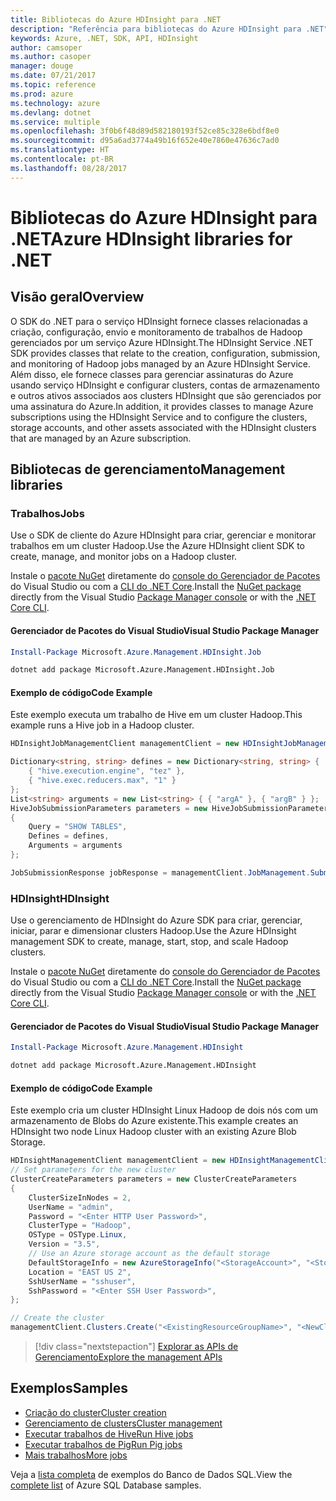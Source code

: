 ```yaml
---
title: Bibliotecas do Azure HDInsight para .NET
description: "Referência para bibliotecas do Azure HDInsight para .NET"
keywords: Azure, .NET, SDK, API, HDInsight
author: camsoper
ms.author: casoper
manager: douge
ms.date: 07/21/2017
ms.topic: reference
ms.prod: azure
ms.technology: azure
ms.devlang: dotnet
ms.service: multiple
ms.openlocfilehash: 3f0b6f48d89d582180193f52ce85c328e6bdf8e0
ms.sourcegitcommit: d95a6ad3774a49b16f652e40e7860e47636c7ad0
ms.translationtype: HT
ms.contentlocale: pt-BR
ms.lasthandoff: 08/28/2017
---
```

# <a name="azure-hdinsight-libraries-for-net"></a><span data-ttu-id="f3341-104">Bibliotecas do Azure HDInsight para .NET</span><span class="sxs-lookup"><span data-stu-id="f3341-104">Azure HDInsight libraries for .NET</span></span>

## <a name="overview"></a><span data-ttu-id="f3341-105">Visão geral</span><span class="sxs-lookup"><span data-stu-id="f3341-105">Overview</span></span>

<span data-ttu-id="f3341-106">O SDK do .NET para o serviço HDInsight fornece classes relacionadas a criação, configuração, envio e monitoramento de trabalhos de Hadoop gerenciados por um serviço Azure HDInsight.</span><span class="sxs-lookup"><span data-stu-id="f3341-106">The HDInsight Service .NET SDK provides classes that relate to the creation, configuration, submission, and monitoring of Hadoop jobs managed by an Azure HDInsight Service.</span></span> <span data-ttu-id="f3341-107">Além disso, ele fornece classes para gerenciar assinaturas do Azure usando serviço HDInsight e configurar clusters, contas de armazenamento e outros ativos associados aos clusters HDInsight que são gerenciados por uma assinatura do Azure.</span><span class="sxs-lookup"><span data-stu-id="f3341-107">In addition, it provides classes to manage Azure subscriptions using the HDInsight Service and to configure the clusters, storage accounts, and other assets associated with the HDInsight clusters that are managed by an Azure subscription.</span></span>

## <a name="management-libraries"></a><span data-ttu-id="f3341-108">Bibliotecas de gerenciamento</span><span class="sxs-lookup"><span data-stu-id="f3341-108">Management libraries</span></span>

### <a name="jobs"></a><span data-ttu-id="f3341-109">Trabalhos</span><span class="sxs-lookup"><span data-stu-id="f3341-109">Jobs</span></span>

<span data-ttu-id="f3341-110">Use o SDK de cliente do Azure HDInsight para criar, gerenciar e monitorar trabalhos em um cluster Hadoop.</span><span class="sxs-lookup"><span data-stu-id="f3341-110">Use the Azure HDInsight client SDK to create, manage, and monitor jobs on a Hadoop cluster.</span></span> 

<span data-ttu-id="f3341-111">Instale o [pacote NuGet](https://www.nuget.org/packages/Microsoft.Azure.Management.HDInsight.Job) diretamente do [console do Gerenciador de Pacotes][PackageManager] do Visual Studio ou com a [CLI do .NET Core][DotNetCLI].</span><span class="sxs-lookup"><span data-stu-id="f3341-111">Install the [NuGet package](https://www.nuget.org/packages/Microsoft.Azure.Management.HDInsight.Job) directly from the Visual Studio [Package Manager console][PackageManager] or with the [.NET Core CLI][DotNetCLI].</span></span>

#### <a name="visual-studio-package-manager"></a><span data-ttu-id="f3341-112">Gerenciador de Pacotes do Visual Studio</span><span class="sxs-lookup"><span data-stu-id="f3341-112">Visual Studio Package Manager</span></span>

```powershell
Install-Package Microsoft.Azure.Management.HDInsight.Job
```

```bash
dotnet add package Microsoft.Azure.Management.HDInsight.Job
```

#### <a name="code-example"></a><span data-ttu-id="f3341-113">Exemplo de código</span><span class="sxs-lookup"><span data-stu-id="f3341-113">Code Example</span></span>

<span data-ttu-id="f3341-114">Este exemplo executa um trabalho de Hive em um cluster Hadoop.</span><span class="sxs-lookup"><span data-stu-id="f3341-114">This example runs a Hive job in a Hadoop cluster.</span></span>

```csharp
HDInsightJobManagementClient managementClient = new HDInsightJobManagementClient(clusterUri, credentials);

Dictionary<string, string> defines = new Dictionary<string, string> {
    { "hive.execution.engine", "tez" },
    { "hive.exec.reducers.max", "1" }
};
List<string> arguments = new List<string> { { "argA" }, { "argB" } };
HiveJobSubmissionParameters parameters = new HiveJobSubmissionParameters
{
    Query = "SHOW TABLES",
    Defines = defines,
    Arguments = arguments
};

JobSubmissionResponse jobResponse = managementClient.JobManagement.SubmitHiveJob(parameters);
```

### <a name="hdinsight"></a><span data-ttu-id="f3341-115">HDInsight</span><span class="sxs-lookup"><span data-stu-id="f3341-115">HDInsight</span></span>

<span data-ttu-id="f3341-116">Use o gerenciamento de HDInsight do Azure SDK para criar, gerenciar, iniciar, parar e dimensionar clusters Hadoop.</span><span class="sxs-lookup"><span data-stu-id="f3341-116">Use the Azure HDInsight management SDK to create, manage, start, stop, and scale Hadoop clusters.</span></span>

<span data-ttu-id="f3341-117">Instale o [pacote NuGet](https://www.nuget.org/packages/Microsoft.Azure.Management.HDInsight) diretamente do [console do Gerenciador de Pacotes][PackageManager] do Visual Studio ou com a [CLI do .NET Core][DotNetCLI].</span><span class="sxs-lookup"><span data-stu-id="f3341-117">Install the [NuGet package](https://www.nuget.org/packages/Microsoft.Azure.Management.HDInsight) directly from the Visual Studio [Package Manager console][PackageManager] or with the [.NET Core CLI][DotNetCLI].</span></span>

#### <a name="visual-studio-package-manager"></a><span data-ttu-id="f3341-118">Gerenciador de Pacotes do Visual Studio</span><span class="sxs-lookup"><span data-stu-id="f3341-118">Visual Studio Package Manager</span></span>

```powershell
Install-Package Microsoft.Azure.Management.HDInsight
```

```bash
dotnet add package Microsoft.Azure.Management.HDInsight
```

#### <a name="code-example"></a><span data-ttu-id="f3341-119">Exemplo de código</span><span class="sxs-lookup"><span data-stu-id="f3341-119">Code Example</span></span>

<span data-ttu-id="f3341-120">Este exemplo cria um cluster HDInsight Linux Hadoop de dois nós com um armazenamento de Blobs do Azure existente.</span><span class="sxs-lookup"><span data-stu-id="f3341-120">This example creates an HDInsight two node Linux Hadoop cluster with an existing Azure Blob Storage.</span></span>

```csharp
HDInsightManagementClient managementClient = new HDInsightManagementClient(authToken);
// Set parameters for the new cluster
ClusterCreateParameters parameters = new ClusterCreateParameters
{
    ClusterSizeInNodes = 2,
    UserName = "admin",
    Password = "<Enter HTTP User Password>",
    ClusterType = "Hadoop",
    OSType = OSType.Linux,
    Version = "3.5",
    // Use an Azure storage account as the default storage
    DefaultStorageInfo = new AzureStorageInfo("<StorageAccount>", "<StorageKey>", "<BlobContainerName>"),
    Location = "EAST US 2",
    SshUserName = "sshuser",
    SshPassword = "<Enter SSH User Password>",
};

// Create the cluster
managementClient.Clusters.Create("<ExistingResourceGroupName>", "<NewClusterName>", parameters);
```

> [!div class="nextstepaction"]
> [<span data-ttu-id="f3341-121">Explorar as APIs de Gerenciamento</span><span class="sxs-lookup"><span data-stu-id="f3341-121">Explore the management APIs</span></span>](/dotnet/api/overview/azure/hdinsights/management)


## <a name="samples"></a><span data-ttu-id="f3341-122">Exemplos</span><span class="sxs-lookup"><span data-stu-id="f3341-122">Samples</span></span>

- [<span data-ttu-id="f3341-123">Criação do cluster</span><span class="sxs-lookup"><span data-stu-id="f3341-123">Cluster creation</span></span>](https://docs.microsoft.com/azure/hdinsight/hdinsight-hadoop-create-linux-clusters-dotnet-sdk)
- [<span data-ttu-id="f3341-124">Gerenciamento de clusters</span><span class="sxs-lookup"><span data-stu-id="f3341-124">Cluster management</span></span>](https://docs.microsoft.com/azure/hdinsight/hdinsight-administer-use-dotnet-sdk)
- [<span data-ttu-id="f3341-125">Executar trabalhos de Hive</span><span class="sxs-lookup"><span data-stu-id="f3341-125">Run Hive jobs</span></span>](https://docs.microsoft.com/azure/hdinsight/hdinsight-hadoop-use-hive-dotnet-sdk)
- [<span data-ttu-id="f3341-126">Executar trabalhos de Pig</span><span class="sxs-lookup"><span data-stu-id="f3341-126">Run Pig jobs</span></span>](https://docs.microsoft.com/azure/hdinsight/hdinsight-hadoop-use-pig-dotnet-sdk)
- [<span data-ttu-id="f3341-127">Mais trabalhos</span><span class="sxs-lookup"><span data-stu-id="f3341-127">More jobs</span></span>](https://docs.microsoft.com/azure/hdinsight/hdinsight-submit-hadoop-jobs-programmatically)

<span data-ttu-id="f3341-128">Veja a [lista completa](https://azure.microsoft.com/resources/samples/?platform=dotnet&service=hdinsight) de exemplos do Banco de Dados SQL.</span><span class="sxs-lookup"><span data-stu-id="f3341-128">View the [complete list](https://azure.microsoft.com/resources/samples/?platform=dotnet&service=hdinsight) of Azure SQL Database samples.</span></span>

[PackageManager]: https://docs.microsoft.com/nuget/tools/package-manager-console
[DotNetCLI]: https://docs.microsoft.com/dotnet/core/tools/dotnet-add-package
